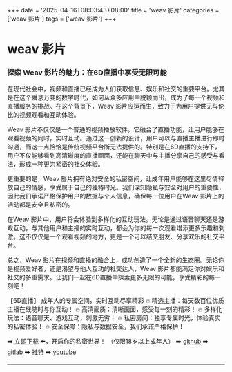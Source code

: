 +++
date = '2025-04-16T08:03:43+08:00'
title = 'weav 影片'
categories = ['weav 影片']
tags = ['weav 影片']
+++

# weav 影片

### 探索 Weav 影片的魅力：在6D直播中享受无限可能

在现代社会中，视频和直播已经成为人们获取信息、娱乐和社交的重要平台。尤其是在这个瞬息万变的数字时代，如何从众多应用中脱颖而出，成为了每一个视频和直播服务的挑战。在这个背景下，Weav 影片应运而生，致力于为用户提供无与伦比的视频观看和互动体验。

Weav 影片不仅仅是一个普通的视频播放软件，它融合了直播功能，让用户能够在观看视频的同时，实时互动。通过这一创新的设计，用户可以与直播主播进行即时沟通，而这一点恰恰是传统视频平台所无法提供的。特别是在6D直播的支持下，用户不仅能够看到高清晰度的直播画面，还能在聊天中与主播分享自己的感受与看法，形成一种更为紧密的社交体验。

更重要的是，Weav 影片拥有绝对安全的私密空间，让成年用户能够在这里尽情释放自己的情感，享受属于自己的独特时光。我们深知隐私与安全对用户的重要性，因此我们承诺严格保护用户的数据与个人信息，确保每一位用户在Weav 影片上的活动都是安全且私密的。

在Weav 影片中，用户将会体验到多样化的互动玩法。无论是通过语音聊天还是游戏互动，与其他用户和主播的实时互动，都会为你的每一次观看增添更多乐趣和刺激。这不仅仅是一个观看视频的地方，更是一个可以结交朋友、分享欢乐的社交平台。

总之，Weav 影片在视频和直播的融合上，成功创造了一个全新的生态圈。无论你是视频爱好者，还是渴望与他人互动的社交达人，Weav 影片都能满足你对娱乐和社交的多重需求。让我们一起在6D直播中探索更多无限的可能，享受精彩的每一刻吧！

【6D直播】
成年人的专属空间，实时互动尽享精彩
🔥 精选主播：每天数百位优质主播在线随时与你互动！
🔥 高清画质：清晰画面，感受每一刻的精彩！
🔥 多样化玩法：语音聊天、游戏互动，刺激无穷！
🔥 私密房间：独享专属时光，体验真实的私密体验！
🔥 安全保障：隐私与数据安全，我们承诺严格保护！

➡️ [立即下载](https://down123.s3.ap-east-1.amazonaws.com/down/down.html?channelCode=blog) ⬅️，开启你的私密世界！
（仅限18岁以上成年人）
➡️ [github](https://aldult-live.github.io/)
➡️ [gitlab](https://seo-09598d.gitlab.io/)
➡️ [推特](https://x.com/wegame33)
➡️ [youtube](https://www.youtube.com/@6Dlive)

---
